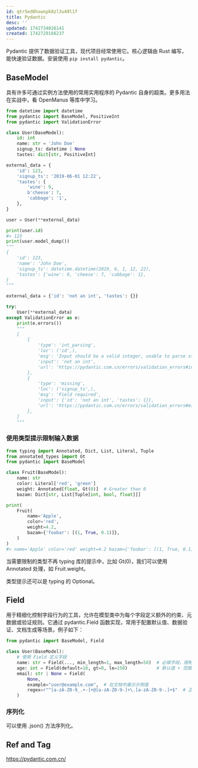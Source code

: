 ```yaml
---
id: qtr5ed8hxwnpk8zl3u49l1f
title: Pydantic
desc: ''
updated: 1742734026141
created: 1742729166237
---
```


Pydantic 提供了数据验证工具，现代项目经常使用它。核心逻辑由 Rust 编写，能快速验证数据。安装使用 `pip install pydantic`。

## BaseModel

具有许多可通过实例方法使用的常用实用程序的 Pydantic 自身的超类。更多用法在实战中，看 OpenManus 等库中学习。

```py
from datetime import datetime
from pydantic import BaseModel, PositiveInt
from pydantic import ValidationError

class User(BaseModel):
    id: int  
    name: str = 'John Doe'  
    signup_ts: datetime | None  
    tastes: dict[str, PositiveInt]  

external_data = {
    'id': 123,
    'signup_ts': '2019-06-01 12:22',  
    'tastes': {
        'wine': 9,
        b'cheese': 7,  
        'cabbage': '1',  
    },
}

user = User(**external_data)  

print(user.id)  
#> 123
print(user.model_dump())  
"""
{
    'id': 123,
    'name': 'John Doe',
    'signup_ts': datetime.datetime(2019, 6, 1, 12, 22),
    'tastes': {'wine': 9, 'cheese': 7, 'cabbage': 1},
}
"""

external_data = {'id': 'not an int', 'tastes': {}}  

try:
    User(**external_data)  
except ValidationError as e:
    print(e.errors())
    """
    [
        {
            'type': 'int_parsing',
            'loc': ('id',),
            'msg': 'Input should be a valid integer, unable to parse string as an integer',
            'input': 'not an int',
            'url': 'https://pydantic.com.cn/errors/validation_errors#int_parsing',
        },
        {
            'type': 'missing',
            'loc': ('signup_ts',),
            'msg': 'Field required',
            'input': {'id': 'not an int', 'tastes': {}},
            'url': 'https://pydantic.com.cn/errors/validation_errors#missing',
        },
    ]
    """
```

### 使用类型提示限制输入数据

```py
from typing import Annotated, Dict, List, Literal, Tuple
from annotated_types import Gt
from pydantic import BaseModel

class Fruit(BaseModel):
    name: str  
    color: Literal['red', 'green']  
    weight: Annotated[float, Gt(0)]  # Greater than 0
    bazam: Dict[str, List[Tuple[int, bool, float]]]  

print(
    Fruit(
        name='Apple',
        color='red',
        weight=4.2,
        bazam={'foobar': [(1, True, 0.1)]},
    )
)
#> name='Apple' color='red' weight=4.2 bazam={'foobar': [(1, True, 0.1)]}
```

当需要限制的类型不再 typing 库的提示中，比如 Gt(0)，我们可以使用 Annotated 处理，如 Fruit.weight。

类型提示还可以是 typing 的 Optional。

## Field

用于精细化控制字段行为的工具，允许在模型类中为每个字段定义额外的约束、元数据或验证规则。它通过 pydantic.Field 函数实现，常用于配置默认值、数据验证、文档生成等场景。例子如下：

```py
from pydantic import BaseModel, Field

class User(BaseModel):
    # 使用 Field 定义字段
    name: str = Field(..., min_length=1, max_length=50)  # 必填字段，限制长度
    age: int = Field(default=18, gt=0, le=150)           # 默认值 + 范围限制
    email: str | None = Field(
        None,
        example="user@example.com",  # 在文档中展示示例值
        regex=r"^[a-zA-Z0-9_.+-]+@[a-zA-Z0-9-]+\.[a-zA-Z0-9-.]+$"  # 正则校验
    )
```

### 序列化

可以使用 .json() 方法序列化。

## Ref and Tag

https://pydantic.com.cn/